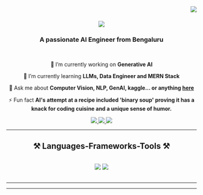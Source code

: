 <img align="right" src="https://visitor-badge.laobi.icu/badge?page_id=salesp07.salesp07" />

<h1 align="center">
    <img src="https://readme-typing-svg.herokuapp.com/?font=Righteous&size=35&center=true&vCenter=true&width=500&height=70&duration=4000&lines=Hi+There!+👋;+I'm+Shashank+S!;" />
</h1>

<h3 align="center">A passionate AI Engineer from Bengaluru </h3>

<br/>

<div align="center">
 
 🔭 I’m currently working on **Generative AI**
 
 🌱 I’m currently learning **LLMs, Data Engineer and MERN Stack**

💬 Ask me about **Computer Vision, NLP, GenAI, kaggle... or anything [here](https://github.com/Shashank1202?tab=repositories)**

⚡ Fun fact **AI's attempt at a recipe included 'binary soup' proving it has a knack for coding cuisine and a unique sense of humor.**

 </div>
 
<div align="center"> 
  <a href="mailto:shashank.s.1202@gmail.com">
    <img src="https://img.shields.io/badge/Gmail-333333?style=for-the-badge&logo=gmail&logoColor=red" />
  </a>
  <a href="https://www.linkedin.com/in/shash03/" target="_blank">
    <img src="https://img.shields.io/badge/LinkedIn-0077B5?style=for-the-badge&logo=linkedin&logoColor=white" target="_blank" />
  </a>
  <a href="https://www.kaggle.com/shashanks1202" target="_blank">
     <img src="https://img.shields.io/badge/kaggle-0077B5?style=for-the-badge&logo=Kaggle&logoColor=white" target="_blank" /> <!-- sqlite, safari, google-chrome are other good icon options -->
  </a>
</div>

 <hr/>
 
<h2 align="center">⚒️ Languages-Frameworks-Tools ⚒️</h2>
<br/>
<div align="center">
    <img src="https://skillicons.dev/icons?i=html,css,vscode,github,git,r" />
    <img src="https://skillicons.dev/icons?i=python,javascript,mongodb,c,java,mysql,flask" /><br>
</div>

<br/>
<hr/>



<hr/>

<br/>

